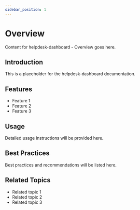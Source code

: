 ```yaml
---
sidebar_position: 1
---
```


# Overview

Content for helpdesk-dashboard - Overview goes here.

## Introduction

This is a placeholder for the helpdesk-dashboard documentation.

## Features

- Feature 1
- Feature 2
- Feature 3

## Usage

Detailed usage instructions will be provided here.

## Best Practices

Best practices and recommendations will be listed here.

## Related Topics

- Related topic 1
- Related topic 2
- Related topic 3

